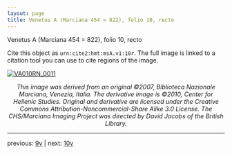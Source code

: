 ```yaml
---
layout: page
title: Venetus A (Marciana 454 = 822), folio 10, recto
---
```


Venetus A (Marciana 454 = 822), folio 10, recto

Cite this object as `urn:cite2:hmt:msA.v1:10r`.  The full image is linked to a citation tool you can use to cite regions of the image.

[![VA010RN_0011](http://www.homermultitext.org/iipsrv?IIIF=/project/homer/pyramidal/deepzoom/hmt/vaimg/2017a/VA010RN_0011.tif/full/800,/0/default.jpg)](http://www.homermultitext.org/ict2/?urn=urn:cite2:hmt:vaimg.2017a:VA010RN_0011) 

<p style="text-align: center; font-style: italic;">This image was derived from an original ©2007, Biblioteca Nazionale Marciana, Venezia, Italia. The derivative image is ©2010, Center for Hellenic Studies. Original and derivative are licensed under the Creative Commons Attribution-Noncommercial-Share Alike 3.0 License. The CHS/Marciana Imaging Project was directed by David Jacobs of the British Library.</p>

---

previous: [9v](../9v/) | next: [10v](../10v/)